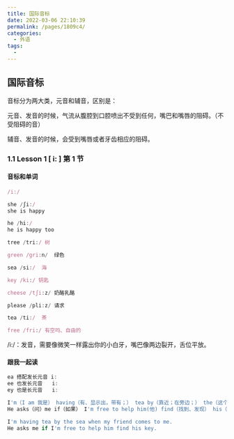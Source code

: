 ```yaml
---
title: 国际音标
date: 2022-03-06 22:10:39
permalink: /pages/1809c4/
categories:
  - 外语
tags:
  -
---
```


## 国际音标

音标分为两大类，元音和辅音，区别是：

元音、发音的时候，气流从腹腔到口腔喷出不受到任何，嘴巴和嘴唇的阻碍。（不受阻碍的音）

辅音、发音的时候，会受到嘴唇或者牙齿相应的阻碍。

### 1.1 Lesson 1 [ i: ] 第 1 节

#### 音标和单词

```javascript
/i:/

she /ʃi:/
she is happy

he /hi:/
he is happy too

tree /tri:/ 树

green /gri:n/  绿色

sea /si:/  海

key /ki:/ 钥匙

cheese /tʃi:z/ 奶酪乳酪

please /pli:z/ 请求

tea /ti:/  茶

free /fri:/ 有空吗、自由的
```

/i:/：发音，需要像微笑一样露出你的小白牙，嘴巴像两边裂开，舌位平放。

#### 跟我一起读

```javascript
ea 搭配发长元音 i: 
ee 也发长元音   i:
ey 也是长元音   i:

I'm（I am 我是） having（有、显示出，带有；） tea by（靠近；在旁边；） the（这个） sea when（何时、当时） my friend comes to me.
He asks（问）me if（如果） I'm free to help him(他) find（找到、发现） his（他的、属于他的、与他有关的） key.

I'm having tea by the sea when my friend comes to me.
He asks me if I'm free to help him find his key.
```



